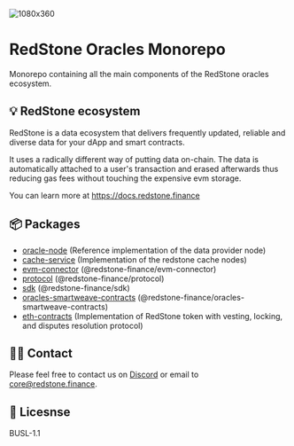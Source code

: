 ![1080x360](https://user-images.githubusercontent.com/48165439/198347984-c69b1606-e6c6-460d-b3e8-d03694345faa.jpeg)

# RedStone Oracles Monorepo

Monorepo containing all the main components of the RedStone oracles ecosystem.

## 💡 RedStone ecosystem

RedStone is a data ecosystem that delivers frequently updated, reliable and
diverse data for your dApp and smart contracts.

It uses a radically different way of putting data on-chain. The data is automatically attached to a user's transaction
and erased afterwards thus reducing gas fees without touching the expensive evm storage.

You can learn more at https://docs.redstone.finance

## 📦 Packages

- [oracle-node](packages/oracle-node/) (Reference implementation of the data provider node)
- [cache-service](packages/cache-service/) (Implementation of the redstone cache nodes)
- [evm-connector](packages/evm-connector/) (@redstone-finance/evm-connector)
- [protocol](packages/protocol/) (@redstone-finance/protocol)
- [sdk](packages/sdk/) (@redstone-finance/sdk)
- [oracles-smartweave-contracts](packages/oracles-smartweave-contracts) (@redstone-finance/oracles-smartweave-contracts)
- [eth-contracts](packages/eth-contracts/) (Implementation of RedStone token with vesting, locking, and disputes
  resolution protocol)

## 🙋‍♂️ Contact

Please feel free to contact us on [Discord](https://discord.gg/redstonedefi) or email to core@redstone.finance.

## 📜 Licesnse

BUSL-1.1
